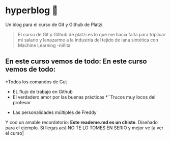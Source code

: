 # hyperblog :green_heart:
Un blog para el curso de Git y Github de Platzi. 
>El curso de Git y Github de platzi es lo que me hacia falta para triplicar mi salario y lanazarme a la industria del tejido de lana sintética con Machine Learning 
> -niñita 


## En este curso vemos de todo: En este curso vemos de todo: 
*Todos los comandos de Gut 
* EL flujo de trabajo en Github
* El verdadero amor por las buenas prácticas
*¨Trucos muy locos del profesor
+ Las personalidades múltiples de Freddy

Y coo un amable recordatorio: **Este reademe.md es un chiste**. Diseñado para el ejemplo. Si llegas acá NO TE LO TOMES EN SERIO y mejor ve [a ver el curso]
